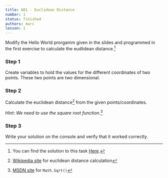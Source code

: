 ```yaml
---
title: A01 - Euclidean Distance
number: 1
status: finished
authors: marc
lesson: 1
---
```


Modify the Hello World prorgamm given in the slides and programmed in the first exercise to calculate the eudlidean distance.[^solution]

[^solution]:    
    You can find the solution to this task [Here](https://github.com/satkowski/csharp-solutions/tree/master/lesson_01/A01_euclidean_distance/ExerciseSolution/).

### Step 1

Create variables to hold the values for the different coordinates of two points. These two points are two dimensional.

### Step 2

Calculate the euclidean distance[^euclidian_distance] from the given points/coordinates.

[^euclidian_distance]:
    [Wikipedia site](https://de.wikipedia.org/wiki/Euklidischer_Abstand) for euclidean distance calculation
    
*Hint: We need to use the square root function.*[^sqrt]

[^sqrt]:
    [MSDN site](https://msdn.microsoft.com/de-de/library/system.math.sqrt%28v=vs.90%29.aspx) for `Math.Sqrt()`

### Step 3

Write your solution on the console and verify that it worked correctly.